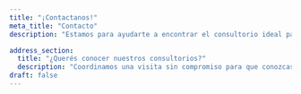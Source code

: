 ```yaml
---
title: "¡Contactanos!"
meta_title: "Contacto"
description: "Estamos para ayudarte a encontrar el consultorio ideal para tu práctica profesional. Dejanos tus datos y te contactamos a la brevedad para coordinar una visita."

address_section:
  title: "¿Querés conocer nuestros consultorios?"
  description: "Coordinamos una visita sin compromiso para que conozcas los espacios y resolvamos todas tus dudas sobre disponibilidad, tarifas y requisitos."
draft: false
---
```

